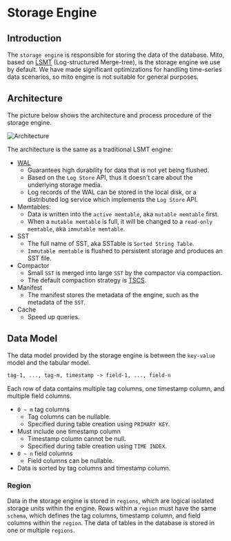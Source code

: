 # Storage Engine

## Introduction

The `storage engine` is responsible for storing the data of the database. Mito, based on [LSMT][1] (Log-structured Merge-tree), is the storage engine we use by default. We have made significant optimizations for handling time-series data scenarios, so mito engine is not suitable for general purposes.

## Architecture

The picture below shows the architecture and process procedure of the storage engine.

![Architecture](/storage-engine-arch.png)

The architecture is the same as a traditional LSMT engine:

- [WAL][2]
  - Guarantees high durability for data that is not yet being flushed.
  - Based on the `Log Store` API, thus it doesn't care about the underlying storage
    media.
  - Log records of the WAL can be stored in the local disk, or a distributed log service which
    implements the `Log Store` API.
- Memtables:
  - Data is written into the `active memtable`, aka `mutable memtable` first.
  - When a `mutable memtable` is full, it will be changed to a `read-only memtable`, aka `immutable memtable`.
- SST
  - The full name of SST, aka SSTable is `Sorted String Table`.
  - `Immutable memtable` is flushed to persistent storage and produces an SST file.
- Compactor
  - Small `SST` is merged into large `SST` by the compactor via compaction.
  - The default compaction strategy is [TSCS][3].
- Manifest
  - The manifest stores the metadata of the engine, such as the metadata of the `SST`.
- Cache
  - Speed up queries.

[1]: https://en.wikipedia.org/wiki/Log-structured_merge-tree
[2]: https://en.wikipedia.org/wiki/Write-ahead_logging
[3]: https://cassandra.apache.org/doc/latest/cassandra/operating/compaction/twcs.html

## Data Model

The data model provided by the storage engine is between the `key-value` model and the tabular model.

```txt
tag-1, ..., tag-m, timestamp -> field-1, ..., field-n
```

Each row of data contains multiple tag columns, one timestamp column, and multiple field columns.
- `0 ~ m` tag columns
  - Tag columns can be nullable.
  - Specified during table creation using `PRIMARY KEY`.
- Must include one timestamp column
  - Timestamp column cannot be null.
  - Specified during table creation using `TIME INDEX`.
- `0 ~ n` field columns
  - Field columns can be nullable.
- Data is sorted by tag columns and timestamp column.

### Region

Data in the storage engine is stored in `regions`, which are logical isolated storage units within the engine. Rows within a `region` must have the same `schema`, which defines the tag columns, timestamp column, and field columns within the `region`. The data of tables in the database is stored in one or multiple `regions`.
